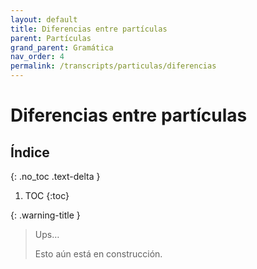 ```yaml
---
layout: default
title: Diferencias entre partículas
parent: Partículas
grand_parent: Gramática
nav_order: 4
permalink: /transcripts/particulas/diferencias
---
```


# Diferencias entre partículas

## Índice
{: .no_toc .text-delta }

1. TOC
{:toc}

{: .warning-title }
> Ups…
>
> Esto aún está en construcción.